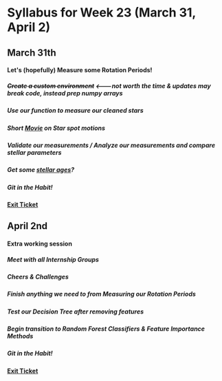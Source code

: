 # Syllabus for Week 23 (March 31, April 2)



## March 31th
#### Let's (hopefully) Measure some Rotation Periods!
##### ~~Create a custom environment~~ <---not worth the time & updates may break code, instead prep numpy arrays
##### Use our function to measure our cleaned stars
##### Short [Movie](https://www.youtube.com/watch?v=sASbVkK-p0w) on Star spot motions 
##### Validate our measurements / Analyze our measurements and compare stellar parameters
##### Get some [stellar ages](https://github.com/RuthAngus/stardate)?
##### Git in the Habit!
#### [Exit Ticket](https://docs.google.com/forms/d/e/1FAIpQLSfftMKYctEGVfuiOdgorBKmERJeUBgbRL4rlHf1-kWgpKU_Tg/viewform?usp=sf_link)



## April 2nd
#### Extra working session
##### Meet with all Internship Groups
##### Cheers & Challenges 
##### Finish anything we need to from Measuring our Rotation Periods
##### Test our Decision Tree after removing features
##### Begin transition to Random Forest Classifiers & Feature Importance Methods
##### Git in the Habit!
#### [Exit Ticket](https://docs.google.com/forms/d/e/1FAIpQLSfftMKYctEGVfuiOdgorBKmERJeUBgbRL4rlHf1-kWgpKU_Tg/viewform?usp=sf_link)

